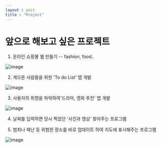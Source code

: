 ```yaml
---
layout : post
title : "Project"
---
```

  # 앞으로 해보고 싶은 프로젝트

 1. 온라인 쇼핑몰 웹 만들기 -- fashion, food..

![image](https://github.com/happy-mj/happy-mj.github.io/assets/173342363/328f486f-bd6e-401f-9fbd-b497aee9c8bc)


 2. 게으른 사람들을 위한 'To do List' 앱 개발

![image](https://github.com/happy-mj/happy-mj.github.io/assets/173342363/e07bb2f7-3f77-49ab-a918-4a9509f9578a)

  
 3. 사용자의 취향을 파악하여'드라마, 영화 추천' 앱 개발

![image](https://github.com/happy-mj/happy-mj.github.io/assets/173342363/5c0aac9e-4270-4b5c-bd18-41c3e90e01b0)


 4. 날짜를 입력하면 당시 찍었던 '사진과 영상' 찾아주는 프로그램

   
 5. 범죄나 재난 등 위험한 장소를 바로 업데이트 하여 지도에 표시해주는 프로그램

![image](https://github.com/happy-mj/happy-mj.github.io/assets/173342363/9c2160b3-858e-4383-bd5b-71399ad02080)




